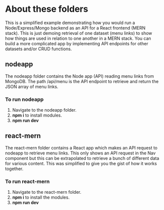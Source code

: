 # About these folders
This is a simplified example demonstrating how you would run a Node/Express/Mongo backend as an API for a React frontend (MERN stack). This is just demoing retrieval of one dataset (menu links) to show how things are used in relation to one another in a MERN stack. You can build a more complicated app by implementing API endpoints for other datasets and/or CRUD functions.

## nodeapp
The nodeapp folder contains the Node app (API) reading menu links from MongoDB. The path /api/menu is the API endpoint to retrieve and return the JSON array of menu links.

### To run nodeapp
1. Navigate to the nodeapp folder.
2. **npm i** to install modules.
3. **npm run dev**

## react-mern
The react-mern folder contains a React app which makes an API request to nodeapp to retrieve menu links. This only shows an API request in the Nav component but this can be extrapolated to retrieve a bunch of different data for various content. This was simplified to give you the gist of how it works together.

### To run react-mern
1. Navigate to the react-mern folder.
2. **npm i** to install the modules.
3. **npm run dev**